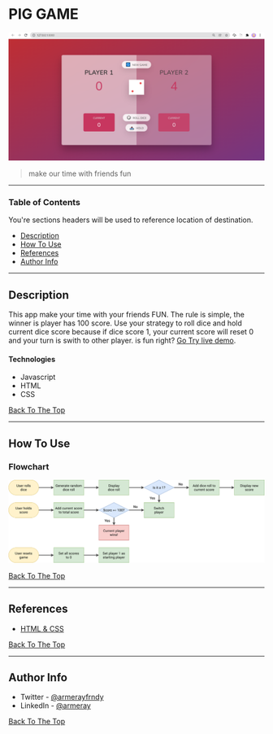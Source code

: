 # PIG GAME

![PIG GAME](./live-demo.png)

> make our time with friends fun

---

### Table of Contents

You're sections headers will be used to reference location of destination.

- [Description](#description)
- [How To Use](#how-to-use)
- [References](#references)
- [Author Info](#author-info)

---

## Description

This app make your time with your friends FUN. The rule is simple, the winner is player has 100 score. Use your strategy to roll dice and hold current dice score because if dice score 1, your current score will reset 0 and your turn is swith to other player. is fun right? [Go Try live demo](https://pig-game-v2.netlify.app/).

#### Technologies

- Javascript
- HTML
- CSS

[Back To The Top](#read-me-template)

---

## How To Use

### Flowchart

![FLOWCHART](./pig-game-flowchart.png)

[Back To The Top](#read-me-template)

---

## References

- [HTML & CSS](https://github.com/jonasschmedtmann/complete-javascript-course)

[Back To The Top](#read-me-template)

---

## Author Info

- Twitter - [@armerayfrndy](https://twitter.com/armerayfrndy)
- LinkedIn - [@armeray](https://www.linkedin.com/in/armer-ray-aa1b2411b/)

[Back To The Top](#read-me-template)
